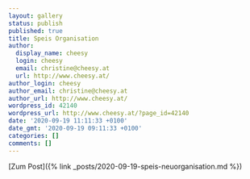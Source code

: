 ```yaml
---
layout: gallery
status: publish
published: true
title: Speis Organisation
author:
  display_name: cheesy
  login: cheesy
  email: christine@cheesy.at
  url: http://www.cheesy.at/
author_login: cheesy
author_email: christine@cheesy.at
author_url: http://www.cheesy.at/
wordpress_id: 42140
wordpress_url: http://www.cheesy.at/?page_id=42140
date: '2020-09-19 11:11:33 +0100'
date_gmt: '2020-09-19 09:11:33 +0100'
categories: []
comments: []
---
```

<!-- wp:core-embed/wordpress {"url":"http://www.cheesy.at/2020/09/speis-neuorganisation/","type":"rich","providerNameSlug":"cheesy-at","className":""} -->
[Zum Post]({% link _posts/2020-09-19-speis-neuorganisation.md %})
<!-- /wp:core-embed/wordpress -->
<!-- wp:paragraph --><!-- /wp:paragraph -->
